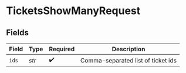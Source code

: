 # TicketsShowManyRequest


## Fields

| Field                              | Type                               | Required                           | Description                        |
| ---------------------------------- | ---------------------------------- | ---------------------------------- | ---------------------------------- |
| `ids`                              | *str*                              | :heavy_check_mark:                 | Comma-separated list of ticket ids |